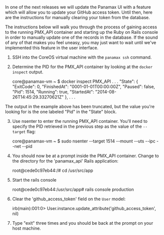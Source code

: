 In one of the next releases we will update the Panamax UI with a feature which will allow you to update your GitHub access token. Until then, here are the instructions for manually clearing your token from the database.

The instructions below will walk you through the process of gaining access to the running PMX_API container and starting up the Ruby on Rails console in order to manually update one of the records in the database. If the sound of any of that makes you feel uneasy, you may just want to wait until we've implemented this feature in the user interface.

1) SSH into the CoreOS virtual machine with the `panamax ssh` command.

2) Determine the PID for the PMX_API container by looking at the `docker inspect` output.

    core@panamax-vm ~ $ docker inspect PMX_API
    . . .
    "State": {
        "ExitCode": 0,
        "FinishedAt": "0001-01-01T00:00:00Z",
        "Paused": false,
        "Pid": 1514,
        "Running": true,
        "StartedAt": "2014-08-26T14:45:29.33270621Z"
    },
    . . .

The output in the example above has been truncated, but the value you're looking for is the one labeled "Pid" in the "State" block.

3) Use nsenter to enter the running PMX_API container. You'll need to specify the PID retrieved in the previous step as the value of the `--target` flag:

    core@panamax-vm ~ $ sudo nsenter --target 1514 --mount --uts --ipc --net --pid

4) You should now be at a prompt inside the PMX_API container. Change to the directory for the 'panamax_api' Rails application:

    root@cede0c97eb44:/# cd /usr/src/app

5) Start the rails console

    root@cede0c97eb44:/usr/src/app# rails console production

6) Clear the 'github_access_token' field on the `User` model:

    irb(main):001:0> User.instance.update_attribute('github_access_token', nil)

7) Type "exit" three times and you should be back at the prompt on your host machine.
  